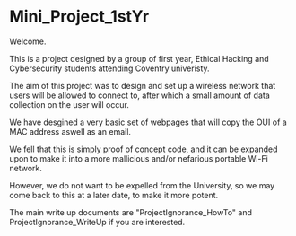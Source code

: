 # Mini_Project_1stYr
Welcome.

This is a project designed by a group of first year, Ethical Hacking and Cybersecurity students attending Coventry univeristy.

The aim of this project was to design and set up a wireless network that users will be allowed to connect to, 
after which a small amount of data collection on the user will occur.

We have desgined a very basic set of webpages that will copy the OUI of a MAC address aswell as an email.

We fell that this is simply proof of concept code, and it can be expanded upon to make it into a more 
mallicious and/or nefarious portable Wi-Fi network.

However, we do not want to be expelled from the University, so we may come back to this at a later date, to make it more potent.

The main write up documents are "ProjectIgnorance_HowTo" and ProjectIgnorance_WriteUp if you are interested. 
